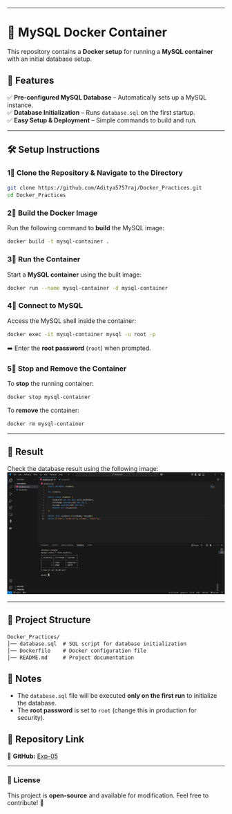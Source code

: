 _____

# 🐳 MySQL Docker Container  

This repository contains a **Docker setup** for running a **MySQL container** with an initial database setup.  

## 📌 Features  
✅ **Pre-configured MySQL Database** – Automatically sets up a MySQL instance.  
✅ **Database Initialization** – Runs `database.sql` on the first startup.  
✅ **Easy Setup & Deployment** – Simple commands to build and run.  

---

## 🛠️ Setup Instructions  

### 1⃣ Clone the Repository & Navigate to the Directory  
```sh
git clone https://github.com/Aditya5757raj/Docker_Practices.git
cd Docker_Practices
```

### 2⃣ Build the Docker Image  
Run the following command to **build** the MySQL image:  
```sh
docker build -t mysql-container .
```

### 3⃣ Run the Container  
Start a **MySQL container** using the built image:  
```sh
docker run --name mysql-container -d mysql-container
```

### 4⃣ Connect to MySQL  
Access the MySQL shell inside the container:  
```sh
docker exec -it mysql-container mysql -u root -p
```
➡️ Enter the **root password** (`root`) when prompted.  

### 5⃣ Stop and Remove the Container  
To **stop** the running container:  
```sh
docker stop mysql-container
```
To **remove** the container:  
```sh
docker rm mysql-container
```

---

## 👤 Result

Check the database result using the following image:  
![Database Result](result.jpg)

---

## 📂 Project Structure  

```
Docker_Practices/
│── database.sql  # SQL script for database initialization
│── Dockerfile    # Docker configuration file
│── README.md     # Project documentation
```

## 📌 Notes  
- The `database.sql` file will be executed **only on the first run** to initialize the database.  
- The **root password** is set to `root` (change this in production for security).  

## 🔗 Repository Link  
🔗 **GitHub:** [Exp-05]()  

---

### 📜 License  
This project is **open-source** and available for modification. Feel free to contribute! 🚀

